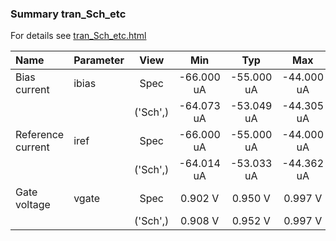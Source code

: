 ### Summary tran_Sch_etc

For details see <a href='tran_Sch_etc.html'>tran_Sch_etc.html</a>

|**Name**|**Parameter**|**View**|**Min** | **Typ** | **Max**|
|:---|:---|:---:|:---:|:---:|:---:|
|Bias current|ibias | Spec | -66.000 uA | -55.000 uA | -44.000 uA |
| | | ('Sch',)|-64.073 uA | -53.049 uA | -44.305 uA |
|Reference current|iref | Spec | -66.000 uA | -55.000 uA | -44.000 uA |
| | | ('Sch',)|-64.014 uA | -53.033 uA | -44.362 uA |
|Gate voltage|vgate | Spec | 0.902 V | 0.950 V | 0.997 V |
| | | ('Sch',)|0.908 V | 0.952 V | 0.997 V |
